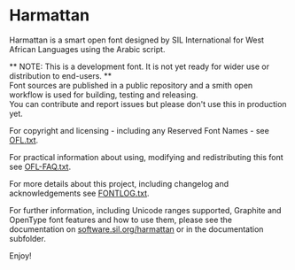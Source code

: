 # Harmattan

Harmattan is a smart open font designed by SIL International for West African Languages using the Arabic script.

** NOTE: This is a development font. It is not yet ready for wider use or distribution to end-users. **   
Font sources are published in a public repository and a smith open workflow is used for building, testing and releasing.   
You can contribute and report issues but please don't use this in production yet.

For copyright and licensing - including any Reserved Font Names - see [OFL.txt](OFL.txt).

For practical information about using, modifying and redistributing this font see [OFL-FAQ.txt](OFL-FAQ.txt).

For more details about this project, including changelog and acknowledgements see [FONTLOG.txt](FONTLOG.txt).

For further information, including Unicode ranges supported, Graphite and OpenType font features
and how to use them, please see the documentation on [software.sil.org/harmattan](http://software.sil.org/harmattan/)
or in the documentation subfolder.

Enjoy!

